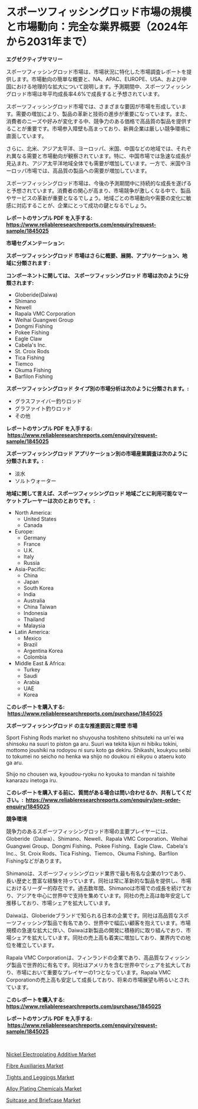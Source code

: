 <p><h1>スポーツフィッシングロッド市場の規模と市場動向：完全な業界概要（2024年から2031年まで）</h1></p><p><strong>エグゼクティブサマリー</strong></p>
<p><p>スポーツフィッシングロッド市場は、市場状況に特化した市場調査レポートを提供します。市場動向の簡単な概要と、NA、APAC、EUROPE、USA、および中国における地理的な拡大について説明します。予測期間中、スポーツフィッシングロッド市場は年平均成長率4.6%で成長すると予想されています。</p><p>スポーツフィッシングロッド市場では、さまざまな要因が市場を形成しています。需要の増加により、製品の革新と技術の進歩が重要になっています。また、消費者のニーズや好みが変化する中、競争力のある価格で高品質の製品を提供することが重要です。市場参入障壁も高まっており、新興企業は厳しい競争環境に直面しています。</p><p>さらに、北米、アジア太平洋、ヨーロッパ、米国、中国などの地域では、それぞれ異なる需要と市場動向が観察されています。特に、中国市場では急速な成長が見込まれ、アジア太平洋地域全体でも需要が増加しています。一方で、米国やヨーロッパ市場では、高品質の製品への需要が増加しています。</p><p>スポーツフィッシングロッド市場は、今後の予測期間中に持続的な成長を遂げると予想されています。消費者の関心が高まり、市場競争が激しくなる中で、製品やサービスの革新が重要となるでしょう。地域ごとの市場動向や需要の変化に敏感に対応することが、企業にとって成功の鍵となるでしょう。</p></p>
<p><strong>レポートのサンプル PDF を入手する: <a href="https://www.reliableresearchreports.com/enquiry/request-sample/1845025">https://www.reliableresearchreports.com/enquiry/request-sample/1845025</a></strong></p>
<p><strong>市場セグメンテーション:</strong></p>
<p><strong> スポーツフィッシングロッド 市場はさらに概要、展開、アプリケーション、地域に分類されます :</strong></p>
<p><strong>コンポーネントに関しては、 スポーツフィッシングロッド 市場は次のように分類されます: &nbsp;</strong></p>
<p><ul><li>Globeride(Daiwa)</li><li>Shimano</li><li>Newell</li><li>Rapala VMC Corporation</li><li>Weihai Guangwei Group</li><li>Dongmi Fishing</li><li>Pokee Fishing</li><li>Eagle Claw</li><li>Cabela's Inc.</li><li>St. Croix Rods</li><li>Tica Fishing</li><li>Tiemco</li><li>Okuma Fishing</li><li>Barfilon Fishing</li></ul></p>
<p><strong> スポーツフィッシングロッド タイプ別の市場分析は次のように分類されます。:</strong></p>
<p><ul><li>グラスファイバー釣りロッド</li><li>グラファイト釣りロッド</li><li>その他</li></ul></p>
<p><strong>レポートのサンプル PDF を入手する: &nbsp;<a href="https://www.reliableresearchreports.com/enquiry/request-sample/1845025">https://www.reliableresearchreports.com/enquiry/request-sample/1845025</a></strong></p>
<p><strong> スポーツフィッシングロッド アプリケーション別の市場産業調査は次のように分類されます。:</strong></p>
<p><ul><li>淡水</li><li>ソルトウォーター</li></ul></p>
<p><strong>地域に関して言えば、スポーツフィッシングロッド 地域ごとに利用可能なマーケットプレーヤーは次のとおりです。:</strong></p>
<p><ul>
    <li>
        North America:
        <ul>
            <li>United States</li>
            <li>Canada</li>
        </ul>
    </li>
    <li>
        Europe:
        <ul>
            <li>Germany</li>
            <li>France</li>
            <li>U.K.</li>
            <li>Italy</li>
            <li>Russia</li>
        </ul>
    </li>
    <li>
        Asia-Pacific:
        <ul>
            <li>China</li>
            <li>Japan</li>
            <li>South Korea</li>
            <li>India</li>
            <li>Australia</li>
            <li>China Taiwan</li>
            <li>Indonesia</li>
            <li>Thailand</li>
            <li>Malaysia</li>
        </ul>
    </li>
    <li>
        Latin America:
        <ul>
            <li>Mexico</li>
            <li>Brazil</li>
            <li>Argentina Korea</li>
            <li>Colombia</li>
        </ul>
    </li>
    <li>
        Middle East & Africa:
        <ul>
            <li>Turkey</li>
            <li>Saudi</li>
            <li>Arabia</li>
            <li>UAE</li>
            <li>Korea</li>
        </ul>
    </li>
    </ul></p>
<p><strong>このレポートを購入する: &nbsp;<a href="https://www.reliableresearchreports.com/purchase/1845025">https://www.reliableresearchreports.com/purchase/1845025</a></strong></p>
<p><strong>スポーツフィッシングロッド の主な推進要因と障壁 市場</strong></p>
<p><p>Sport Fishing Rods market no shuyousha toshiteno shitsuteki na un'ei wa shinsoku na suuri to piston ga aru. Suuri wa tekita kijun ni hibiku tokini, mottomo joushiki na rodoyou ni suru koto ga dekiru. Shikashi, koukyou seibi to tokumei no seicho no henka wa shijo no doukou ni eikyou o ataeru koto ga aru. </p><p>Shijo no chousen wa, kyoudou-ryoku no kyouka to mandan ni taishite kanarazu inetoga iru. </p></p>
<p><strong>このレポートを購入する前に、質問がある場合は問い合わせるか、共有してください。:&nbsp; <a href="https://www.reliableresearchreports.com/enquiry/pre-order-enquiry/1845025">https://www.reliableresearchreports.com/enquiry/pre-order-enquiry/1845025</a></strong></p>
<p><strong>競争環境</strong></p>
<p><p>競争力のあるスポーツフィッシングロッド市場の主要プレイヤーには、Globeride（Daiwa）、Shimano、Newell、Rapala VMC Corporation、Weihai Guangwei Group、Dongmi Fishing、Pokee Fishing、Eagle Claw、Cabela's Inc.、St. Croix Rods、Tica Fishing、Tiemco、Okuma Fishing、Barfilon Fishingなどがあります。</p><p>Shimanoは、スポーツフィッシングロッド業界で最も有名な企業の1つであり、長い歴史と豊富な経験を持っています。同社は常に革新的な製品を提供し、市場におけるリーダー的存在です。過去数年間、Shimanoは市場での成長を続けており、アジアを中心に世界中で支持を集めています。同社の売上高は毎年安定して推移しており、市場シェアを拡大しています。</p><p>Daiwaは、Globerideブランドで知られる日本の企業です。同社は高品質なスポーツフィッシング製品で有名であり、世界中で幅広い顧客を抱えています。市場規模の急速な拡大に伴い、Daiwaは新製品の開発に積極的に取り組んでおり、市場シェアを拡大しています。同社の売上高も着実に増加しており、業界内での地位を確立しています。</p><p>Rapala VMC Corporationは、フィンランドの企業であり、高品質なフィッシング製品で世界的に有名です。同社はアメリカを含む世界中でシェアを拡大しており、市場において重要なプレイヤーの1つとなっています。Rapala VMC Corporationの売上高も安定して成長しており、将来の市場展望も明るいとされています。</p></p>
<p><strong>このレポートを購入する: &nbsp; <a href="https://www.reliableresearchreports.com/purchase/1845025">https://www.reliableresearchreports.com/purchase/1845025</a></strong></p>
<p><strong>レポートのサンプル PDF を入手する: &nbsp;<a href="https://www.reliableresearchreports.com/enquiry/request-sample/1845025">https://www.reliableresearchreports.com/enquiry/request-sample/1845025</a></strong><strong></strong></p>
<p>&nbsp;</p>
<p><p><a href="https://boundless-drawbridge-702.notion.site/Nickel-Electroplating-Additive-Market-Research-Report-Provides-Critical-Insights-that-can-help-Shape-0626a7dc8a1b4a26819662e794ef24f8">Nickel Electroplating Additive Market</a></p><p><a href="https://gamy-alyssum-396.notion.site/Fibre-Auxiliaries-Market-Size-and-Examines-its-Market-Scope-with-a-Primary-Focus-on-Growth-Opportu-2a02f31367cd47cfa96994a69ee381d0">Fibre Auxiliaries Market</a></p><p><a href="https://view.publitas.com/reportprime-1/tights-and-leggings-market-with-the-goal-of-estimating-the-market-size-and-future-growth-potential-of-various-market-segments-based-on-component-applications-end-user-and-region/">Tights and Leggings Market</a></p><p><a href="https://natural-crush-b99.notion.site/Alloy-Plating-Chemicals-Market-Size-Furnishes-Valuable-Information-Encompassing-Market-Share-Market-d581c8f0a23f44a291de27de3f3a407a">Alloy Plating Chemicals Market</a></p><p><a href="https://view.publitas.com/reportprime-1/decoding-the-suitcase-and-briefcase-market-a-deep-dive-into-the-latest-market-trends-market-segmentation-and-competitive-analysis/">Suitcase and Briefcase Market</a></p></p>